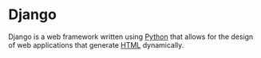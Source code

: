 # Django



Django is a web framework written using [Python](/wiki/Python) that allows for the design of web applications that generate [HTML](/wiki/HTML) dynamically.































